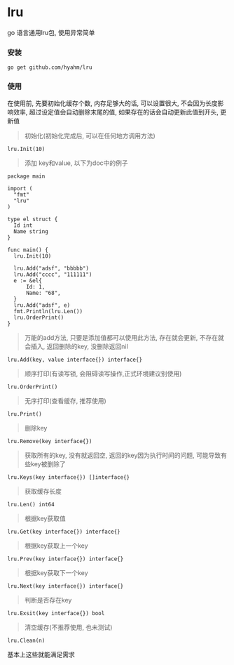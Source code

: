 # lru
go 语言通用lru包, 使用异常简单
### 安装
```
go get github.com/hyahm/lru
```
### 使用

在使用前, 先要初始化缓存个数, 内存足够大的话, 可以设置很大, 不会因为长度影响效率, 
超过设定值会自动删除末尾的值, 如果存在的话会自动更新此值到开头, 更新值
 > 初始化(初始化完成后, 可以在任何地方调用方法)
  ```
  lru.Init(10)
  ```
 > 添加 key和value, 以下为doc中的例子
  ```
package main

import (
	"fmt"
	"lru"
)

type el struct {
	Id int
	Name string
}

func main() {
	lru.Init(10)

	lru.Add("adsf", "bbbbb")
	lru.Add("cccc", "111111")
	e := &el{
		Id: 1,
		Name: "68",
	}
	lru.Add("adsf", e)
	fmt.Println(lru.Len())
	lru.OrderPrint()
}
```
> 万能的add方法, 只要是添加值都可以使用此方法, 存在就会更新, 不存在就会插入, 返回删除的key, 没删除返回nil
```
lru.Add(key, value interface{}) interface{}
```
> 顺序打印(有读写锁, 会阻碍读写操作,正式环境建议别使用)
```
lru.OrderPrint()
```
> 无序打印(查看缓存, 推荐使用)
```
lru.Print()
```
> 删除key
```
lru.Remove(key interface{})
```
> 获取所有的key, 没有就返回空, 返回的key因为执行时间的问题, 可能导致有些key被删除了
```
lru.Keys(key interface{}) []interface{}
```
> 获取缓存长度 
```
lru.Len() int64
```
> 根据key获取值
```
lru.Get(key interface{}) interface{}
```
> 根据key获取上一个key
```
lru.Prev(key interface{}) interface{}
```
> 根据key获取下一个key
```
lru.Next(key interface{}) interface{}
```
> 判断是否存在key
```
lru.Exsit(key interface{}) bool
```
> 清空缓存(不推荐使用, 也未测试)
```
lru.Clean(n)
```
基本上这些就能满足需求
